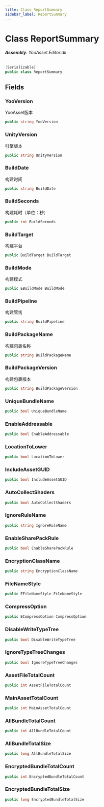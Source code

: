 ```yaml
---
title: Class ReportSummary
sidebar_label: ReportSummary
---
```

# Class ReportSummary


###### **Assembly**: YooAsset.Editor.dll

```csharp title="Declaration"
[Serializable]
public class ReportSummary
```
## Fields
### YooVersion
YooAsset版本

```csharp title="Declaration"
public string YooVersion
```
### UnityVersion
引擎版本

```csharp title="Declaration"
public string UnityVersion
```
### BuildDate
构建时间

```csharp title="Declaration"
public string BuildDate
```
### BuildSeconds
构建耗时（单位：秒）

```csharp title="Declaration"
public int BuildSeconds
```
### BuildTarget
构建平台

```csharp title="Declaration"
public BuildTarget BuildTarget
```
### BuildMode
构建模式

```csharp title="Declaration"
public EBuildMode BuildMode
```
### BuildPipeline
构建管线

```csharp title="Declaration"
public string BuildPipeline
```
### BuildPackageName
构建包裹名称

```csharp title="Declaration"
public string BuildPackageName
```
### BuildPackageVersion
构建包裹版本

```csharp title="Declaration"
public string BuildPackageVersion
```
### UniqueBundleName


```csharp title="Declaration"
public bool UniqueBundleName
```
### EnableAddressable


```csharp title="Declaration"
public bool EnableAddressable
```
### LocationToLower


```csharp title="Declaration"
public bool LocationToLower
```
### IncludeAssetGUID


```csharp title="Declaration"
public bool IncludeAssetGUID
```
### AutoCollectShaders


```csharp title="Declaration"
public bool AutoCollectShaders
```
### IgnoreRuleName


```csharp title="Declaration"
public string IgnoreRuleName
```
### EnableSharePackRule


```csharp title="Declaration"
public bool EnableSharePackRule
```
### EncryptionClassName


```csharp title="Declaration"
public string EncryptionClassName
```
### FileNameStyle


```csharp title="Declaration"
public EFileNameStyle FileNameStyle
```
### CompressOption


```csharp title="Declaration"
public ECompressOption CompressOption
```
### DisableWriteTypeTree


```csharp title="Declaration"
public bool DisableWriteTypeTree
```
### IgnoreTypeTreeChanges


```csharp title="Declaration"
public bool IgnoreTypeTreeChanges
```
### AssetFileTotalCount


```csharp title="Declaration"
public int AssetFileTotalCount
```
### MainAssetTotalCount


```csharp title="Declaration"
public int MainAssetTotalCount
```
### AllBundleTotalCount


```csharp title="Declaration"
public int AllBundleTotalCount
```
### AllBundleTotalSize


```csharp title="Declaration"
public long AllBundleTotalSize
```
### EncryptedBundleTotalCount


```csharp title="Declaration"
public int EncryptedBundleTotalCount
```
### EncryptedBundleTotalSize


```csharp title="Declaration"
public long EncryptedBundleTotalSize
```
